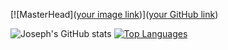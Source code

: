 [![MasterHead]([your image link](https://github.com/user-attachments/assets/009ba19c-6684-4bbb-b835-6c9074da59e4))]([your GitHub link](https://github.com/josephpicardat))


![Joseph's GitHub stats](https://github-readme-stats.vercel.app/api?username=josephpicardat&theme=algolia&show_icons=true)
[![Top Languages](https://github-readme-stats.vercel.app/api/top-langs/?username=josephpicardat&theme=algolia&layout=pie)](https://github.com/josephpicardat/github-readme-stats)
